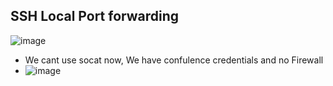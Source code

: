 ## SSH Local Port forwarding
![image](https://github.com/user-attachments/assets/7386c043-e8b1-4947-a099-483bf0de005c)

- We cant use socat now, We have confulence credentials and no Firewall
- ![image](https://github.com/user-attachments/assets/a5a1eb55-a857-4e6c-aa23-577cc343b318)
